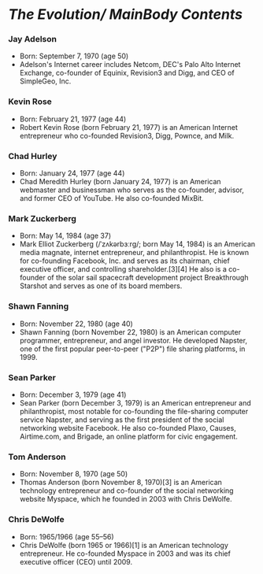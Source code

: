 # **_The Evolution/ MainBody Contents_**

### Jay Adelson
* Born: September 7, 1970 (age 50)
* Adelson's Internet career includes Netcom, DEC's Palo Alto Internet Exchange, co-founder of Equinix, Revision3 and Digg, and CEO of SimpleGeo, Inc.

### Kevin Rose
* Born: February 21, 1977 (age 44)
* Robert Kevin Rose (born February 21, 1977) is an American Internet entrepreneur who co-founded Revision3, Digg, Pownce, and Milk.

### Chad Hurley
* Born: January 24, 1977 (age 44)
* Chad Meredith Hurley (born January 24, 1977) is an American webmaster and businessman who serves as the co-founder, advisor, and former CEO of YouTube. He also co-founded MixBit.

### Mark Zuckerberg
* Born: May 14, 1984 (age 37)
* Mark Elliot Zuckerberg (/ˈzʌkərbɜːrɡ/; born May 14, 1984) is an American media magnate, internet entrepreneur, and philanthropist. He is known for co-founding Facebook, Inc. and serves as its chairman, chief executive officer, and controlling shareholder.[3][4] He also is a co-founder of the solar sail spacecraft development project Breakthrough Starshot and serves as one of its board members.

### Shawn Fanning
* Born: November 22, 1980 (age 40)
* Shawn Fanning (born November 22, 1980) is an American computer programmer, entrepreneur, and angel investor. He developed Napster, one of the first popular peer-to-peer ("P2P") file sharing platforms, in 1999.

### Sean Parker
* Born: December 3, 1979 (age 41)
* Sean Parker (born December 3, 1979) is an American entrepreneur and philanthropist, most notable for co-founding the file-sharing computer service Napster, and serving as the first president of the social networking website Facebook. He also co-founded Plaxo, Causes, Airtime.com, and Brigade, an online platform for civic engagement.

### Tom Anderson
* Born: November 8, 1970 (age 50)
* Thomas Anderson (born November 8, 1970)[3] is an American technology entrepreneur and co-founder of the social networking website Myspace, which he founded in 2003 with Chris DeWolfe.

### Chris DeWolfe
* Born: 1965/1966 (age 55–56)
* Chris DeWolfe (born 1965 or 1966)[1] is an American technology entrepreneur. He co-founded Myspace in 2003 and was its chief executive officer (CEO) until 2009.
